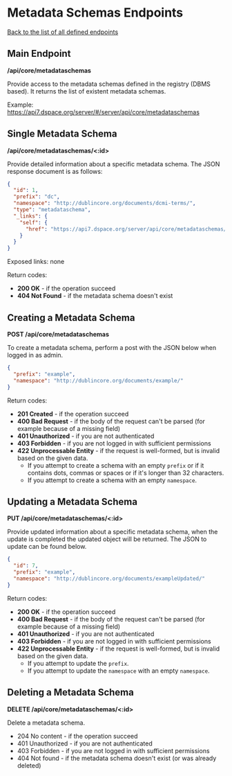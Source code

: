 # Metadata Schemas Endpoints

[Back to the list of all defined endpoints](endpoints.md)

## Main Endpoint

**/api/core/metadataschemas**

Provide access to the metadata schemas defined in the registry (DBMS based). It returns the list of existent metadata
schemas.

Example: <https://api7.dspace.org/server/#/server/api/core/metadataschemas>

## Single Metadata Schema

**/api/core/metadataschemas/<:id>**

Provide detailed information about a specific metadata schema. The JSON response document is as follows:

```json
{
  "id": 1,
  "prefix": "dc",
  "namespace": "http://dublincore.org/documents/dcmi-terms/",
  "type": "metadataschema",
  "_links": {
    "self": {
      "href": "https://api7.dspace.org/server/api/core/metadataschemas/1"
    }
  }
}
```

Exposed links: none

Return codes:

* **200 OK** - if the operation succeed
* **404 Not Found** - if the metadata schema doesn't exist

## Creating a Metadata Schema

**POST /api/core/metadataschemas**

To create a metadata schema, perform a post with the JSON below when logged in as admin.

```json
{
  "prefix": "example",
  "namespace": "http://dublincore.org/documents/example/"
}
```

Return codes:

* **201 Created** - if the operation succeed
* **400 Bad Request** - if the body of the request can't be parsed (for example because of a missing field)
* **401 Unauthorized** - if you are not authenticated
* **403 Forbidden** - if you are not logged in with sufficient permissions
* **422 Unprocessable Entity** - if the request is well-formed, but is invalid based on the given data.
    * If you attempt to create a schema with an empty `prefix` or if it contains dots, commas or spaces or if it's
      longer than 32 characters.
    * If you attempt to create a schema with an empty `namespace`.

## Updating a Metadata Schema

**PUT /api/core/metadataschemas/<:id>**

Provide updated information about a specific metadata schema, when the update is completed the updated object will be
returned. The JSON to update can be found below.

```json
{
  "id": 7,
  "prefix": "example",
  "namespace": "http://dublincore.org/documents/exampleUpdated/"
}
```

Return codes:

* **200 OK** - if the operation succeed
* **400 Bad Request** - if the body of the request can't be parsed (for example because of a missing field)
* **401 Unauthorized** - if you are not authenticated
* **403 Forbidden** - if you are not logged in with sufficient permissions
* **422 Unprocessable Entity** - if the request is well-formed, but is invalid based on the given data.
    * If you attempt to update the `prefix`.
    * If you attempt to update the `namespace` with an empty `namespace`.

## Deleting a Metadata Schema

**DELETE /api/core/metadataschemas/<:id>**

Delete a metadata schema.

* 204 No content - if the operation succeed
* 401 Unauthorized - if you are not authenticated
* 403 Forbidden - if you are not logged in with sufficient permissions
* 404 Not found - if the metadata schema doesn't exist (or was already deleted)
